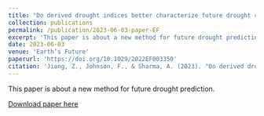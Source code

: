 ```yaml
---
title: "Do derived drought indices better characterize future drought change?"
collection: publications
permalink: /publication/2023-06-03-paper-EF
excerpt: 'This paper is about a new method for future drought prediction.'
date: 2023-06-03
venue: 'Earth‘s Future'
paperurl: 'https://doi.org/10.1029/2022EF003350'
citation: 'Jiang, Z., Johnson, F., & Sharma, A. (2023). "Do derived drought indices better characterize future drought change?" <i>Earth‘s Future</i>, 11(7), e2022EF003350.'
---
```


This paper is about a new method for future drought prediction.

[Download paper here](http://zejiang-unsw.github.io/files/Jiang-EF-2023.pdf)


